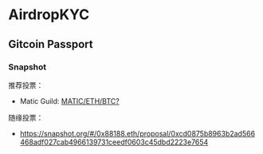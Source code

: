 # AirdropKYC

## Gitcoin Passport

### Snapshot

推荐投票：
- Matic Guild: [MATIC/ETH/BTC?](https://snapshot.org/#/meiridi.eth/proposal/0x3a2fb0220da2b5f295bd23ef8cc13c8104eddefd6430039c8e684dc66c7287b0)

随缘投票：
- https://snapshot.org/#/0x88188.eth/proposal/0xcd0875b8963b2ad566468adf027cab4966139731ceedf0603c45dbd2223e7654